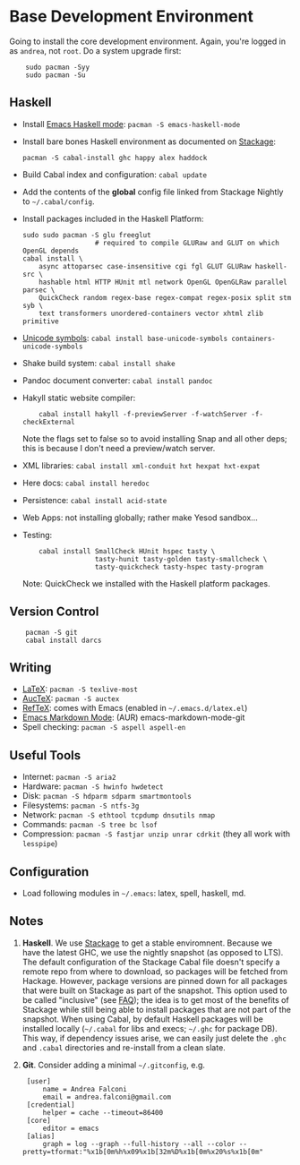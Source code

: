Base Development Environment
============================
Going to install the core development environment.  Again, you're logged in as `andrea`,
not `root`.  Do a system upgrade first:

        sudo pacman -Syy
        sudo pacman -Su


Haskell
-------
  * Install [Emacs Haskell mode][hask-mode]: `pacman -S emacs-haskell-mode`

  * Install bare bones Haskell environment as documented on [Stackage][stackage-install-hask]:

        pacman -S cabal-install ghc happy alex haddock

  * Build Cabal index and configuration: `cabal update`

  * Add the contents of the **global** config file linked from Stackage Nightly to
    `~/.cabal/config`.

  * Install packages included in the Haskell Platform:

        sudo sudo pacman -S glu freeglut
                          # required to compile GLURaw and GLUT on which OpenGL depends
        cabal install \
            async attoparsec case-insensitive cgi fgl GLUT GLURaw haskell-src \
            hashable html HTTP HUnit mtl network OpenGL OpenGLRaw parallel parsec \
            QuickCheck random regex-base regex-compat regex-posix split stm syb \
            text transformers unordered-containers vector xhtml zlib primitive

  * [Unicode symbols][hask-unicode]: `cabal install base-unicode-symbols containers-unicode-symbols`

  * Shake build system: `cabal install shake`

  * Pandoc document converter: `cabal install pandoc`

  * Hakyll static website compiler:

            cabal install hakyll -f-previewServer -f-watchServer -f-checkExternal

    Note the flags set to false so to avoid installing Snap and all other deps; 
    this is because I don't need a preview/watch server.

  * XML libraries: `cabal install xml-conduit hxt hexpat hxt-expat`

  * Here docs: `cabal install heredoc`

  * Persistence: `cabal install acid-state`

  * Web Apps: not installing globally; rather make Yesod sandbox...

  * Testing:

            cabal install SmallCheck HUnit hspec tasty \
                          tasty-hunit tasty-golden tasty-smallcheck \
                          tasty-quickcheck tasty-hspec tasty-program

    Note: QuickCheck we installed with the Haskell platform packages.

Version Control
---------------
        pacman -S git
        cabal install darcs


Writing
-------
  * [LaTeX][tex]: `pacman -S texlive-most`
  * [AucTeX][auctex]: `pacman -S auctex`
  * [RefTeX][reftex]: comes with Emacs (enabled in `~/.emacs.d/latex.el`)
  * [Emacs Markdown Mode][md-mode]: (AUR) emacs-markdown-mode-git
  * Spell checking: `pacman -S aspell aspell-en`


Useful Tools
------------
  * Internet: `pacman -S aria2`
  * Hardware: `pacman -S hwinfo hwdetect`
  * Disk: `pacman -S hdparm sdparm smartmontools`
  * Filesystems: `pacman -S ntfs-3g`
  * Network: `pacman -S ethtool tcpdump dnsutils nmap`
  * Commands: `pacman -S tree bc lsof`
  * Compression: `pacman -S fastjar unzip unrar cdrkit`
    (they all work with `lesspipe`) 


Configuration
-------------
  * Load following modules in `~/.emacs`: latex, spell, haskell, md.




Notes
-----
1. **Haskell**. We use [Stackage][stackage] to get a stable enviromnent. Because we have
the latest GHC, we use the nightly snapshot (as opposed to LTS).
The default configuration of the Stackage Cabal file doesn't specify a remote repo from
where to download, so packages will be fetched from Hackage. However, package versions
are pinned down for all packages that were built on Stackage as part of the snapshot.
This option used to be called "inclusive" (see [FAQ][stackage-faq]); the idea is to get
most of the benefits of Stackage while still being able to install packages that are not
part of the snapshot.
When using Cabal, by default Haskell packages will be installed locally (`~/.cabal` for
libs and execs; `~/.ghc` for package DB). This way, if dependency issues arise, we can
easily just delete the `.ghc` and `.cabal` directories and re-install from a clean slate.
2. **Git**. Consider adding a minimal `~/.gitconfig`, e.g.

        [user]
	        name = Andrea Falconi
	        email = andrea.falconi@gmail.com
        [credential]
	        helper = cache --timeout=86400
        [core]
	        editor = emacs
        [alias]
            graph = log --graph --full-history --all --color --pretty=tformat:"%x1b[0m%h%x09%x1b[32m%D%x1b[0m%x20%s%x1b[0m"



[hask-mode]: http://www.haskell.org/haskellwiki/Emacs
             "Haskell with Emacs"

[tex]: https://wiki.archlinux.org/index.php/TeX_Live
       "LaTeX"

[auctex]: http://www.gnu.org/software/auctex/index.html
	  "AucTeX"

[reftex]: http://www.gnu.org/software/auctex/reftex.html
	  "RefTeX"

[md-mode]: http://jblevins.org/projects/markdown-mode/
           "Emacs Markdown Mode"

[stackage]: https://www.stackage.org/
    "Stackage Server"

[stackage-install-hask]: https://www.stackage.org/install
    "Stackage: Install Haskell"

[stackage-faq]: https://github.com/fpco/stackage/wiki/Stackage-Server-FAQ
    "Stackage Server FAQ"

[hask-unicode]: http://www.haskell.org/haskellwiki/Unicode-symbols
                "Unicode Symbols in Haskell"
